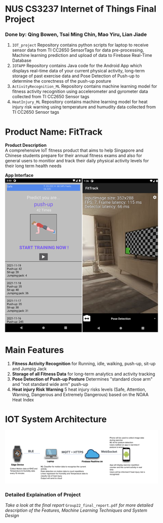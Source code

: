 # NUS CS3237 Internet of Things Final Project
### Done by: Qing Bowen, Tsai Ming Chin, Mao Yiru, Lian Jiade


1. `IOT_project` Repository contains python scripts for laptop to receive sensor data from TI CC2650 SensorTags for data pre-processing, Machine learning prediction and upload of data to Firebase Real-Time Database 
2. `IOTAPP` Repository contains Java code for the Android App which displays real-time data of your current physical activity, long-term storage of past exercise data and Pose Detection of Push-up to determine the corectness of the push-up posture
3. `ActivityRecognition_ML` Repository contains machine learning model for fitness activity recognition using accelerometer and gyrometer data collected from TI CC2650 Sensor tags
4. `HeatInjury_ML` Repository contains machine learning model for heat injury risk warning using temperature and humudity data collected from TI CC2650 Sensor tags

# Product Name: FitTrack
**Product Description**<br />
A comprehensive IoT fitness product that aims to help Singapore and Chinese students prepare for their annual fitness exams and also for general users to monitior and track their daily physical activity levels for their long term health needs <br />

**App Interface**<br />
![App Interface Diagram](https://github.com/CS3237IOT/IOT/blob/main/resources/app_Interface.png)


# Main Features
1. **Fitness Activity Recognition** for Running, idle, walking, push-up, sit-up and Jumpig Jack
2. **Storage of all Fitness Data** for long-term analytics and activity tracking
3. **Pose Detection of Push-up Posture** Determines "standard close arm" and "not standard wide arm" push-up
4. **Heat injury Risk Warning** 5 heat injury risks levels (Safe, Attention, Warning, Dangerous and Extremely Dangerous) based on the NOAA Heat Index

# IOT System Architecture <br />
![Overall Block Diagram](https://github.com/CS3237IOT/IOT/blob/main/resources/System_Design.png)

### Detailed Explaination of Project
*Take a look at the final report* `Group22_final_report.pdf` *for more detailed description of the Features, Machine Learning Techniques and System Design*
